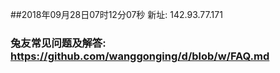 ##2018年09月28日07时12分07秒 新址: 142.93.77.171
### 兔友常见问题及解答: https://github.com/wanggonging/d/blob/w/FAQ.md
